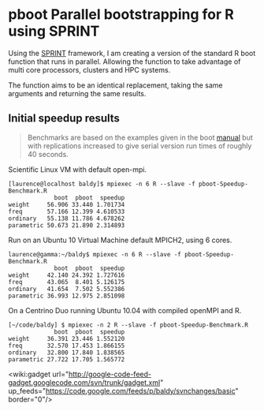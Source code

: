 # pboot Parallel bootstrapping for R using SPRINT #
Using the [SPRINT](http://www.r-sprint.org/) framework, I am creating a version of the standard R boot function that runs in parallel. Allowing the function to take advantage of multi core processors, clusters and HPC systems.

The function aims to be an identical replacement, taking the same arguments and returning the same results.

## Initial speedup results ##
> Benchmarks are based on the examples given in the boot [manual](http://stat.ethz.ch/R-manual/R-devel/library/boot/html/boot.html) but with replications increased to give serial version run times of roughly 40 seconds.

Scientific Linux VM with default open-mpi.
```
[laurence@localhost baldy]$ mpiexec -n 6 R --slave -f pboot-Speedup-Benchmark.R
             boot  pboot  speedup
weight     56.906 33.440 1.701734
freq       57.166 12.399 4.610533
ordinary   55.138 11.786 4.678262
parametric 50.673 21.890 2.314893

```

Run on an Ubuntu 10 Virtual Machine default MPICH2, using 6 cores.
```
laurence@gamma:~/baldy$ mpiexec -n 6 R --slave -f pboot-Speedup-Benchmark.R
             boot  pboot  speedup
weight     42.140 24.392 1.727616
freq       43.065  8.401 5.126175
ordinary   41.654  7.502 5.552386
parametric 36.993 12.975 2.851098
```

On a Centrino Duo running Ubuntu 10.04 with compiled openMPI and R.
```
[~/code/baldy] $ mpiexec -n 2 R --slave -f pboot-Speedup-Benchmark.R 
             boot  pboot  speedup
weight     36.391 23.446 1.552120
freq       32.570 17.453 1.866155
ordinary   32.800 17.840 1.838565
parametric 27.722 17.705 1.565772

```



<wiki:gadget url="http://google-code-feed-gadget.googlecode.com/svn/trunk/gadget.xml" up\_feeds="https://code.google.com/feeds/p/baldy/svnchanges/basic" border="0"/>